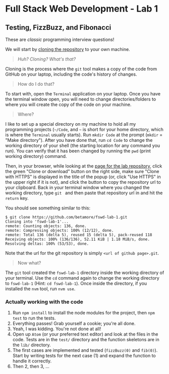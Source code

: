 # Full Stack Web Development - Lab 1 #
## Testing, FizzBuzz, and Fibonacci ##

These are *classic* programming interview questions!

We will start by [cloning the repository][cloning] to your own machine.

> _Huh? Cloning? What's that?_

Cloning is the process where the `git` tool makes a copy of the code from GitHub
on your laptop, including the code's history of changes.

> How do I do that?

To start with, open the `Terminal` application on your laptop. Once you have the
terminal window open, you will need to change directories/folders to where you
will create the copy of the code on your machine.

> Where?

I like to set up a special directory on my machine to hold all my programming
projects (`~/Code`, and `~` is short for your home directory, which is where the
`Terminal` usually starts). Run `mkdir Code` at the prompt (`mkdir` = "Make directory").
After you have done that, run `cd Code` to change the working directory of your
shell (the starting location for any command you run). You can verify that it has
been changed by running the `pwd` (print working directory) command.

Then, in your browser, while looking at the [page for the lab repository](http://github.com/betamore/fswd-lab-1), click the green "Clone or download"
button on the right side, make sure "Clone with HTTPS" is displayed in the title
of the popup (or, click "Use HTTPS" in the upper right if it is not), and click
the button to copy the repository url to your clipboard. Back in your terminal
window where you changed the working directory, type `git ` and then paste that
repository url in and hit the `return` key.

You should see something similar to this:

```shell
$ git clone https://github.com/betamore/fswd-lab-1.git
Cloning into 'fswd-lab-1'...
remote: Counting objects: 136, done.
remote: Compressing objects: 100% (12/12), done.
remote: Total 136 (delta 5), reused 15 (delta 5), pack-reused 118
Receiving objects: 100% (136/136), 52.11 KiB | 1.18 MiB/s, done.
Resolving deltas: 100% (53/53), done.
```

Note that the url for the git repository is simply `<url of github page>.git`.

> Now what?

The `git` tool created the `fswd-lab-1` directory inside the working directory of
your terminal. Use the `cd` command again to change the working directory to
`fswd-lab-1` (Hint: `cd fswd-lab-1`). Once inside the directory, if you installed
the `nvm` tool, run `nvm use`.

### Actually working with the code

1. Run `npm install` to install the node modules for the project, then
   `npm test` to run the tests.
2. Everything passes! Grab yourself a cookie; you're all done.
3. Yeah, I was kidding. You're not done at all!
4. Open up `Atom` (or your preferred text editor) and look at the files in the
   code. Tests are in the `test/` directory and the function skeletons are in
   the `lib/` directory.
5. The first cases are implemented and tested (`fizzBuzz(0)` and `fib(0)`).
   Start by writing tests for the next case (1) and expand the function to
   handle it correctly.
6. Then 2, then 3, …

[cloning]: https://git-scm.com/book/en/v2/Git-Basics-Getting-a-Git-Repository#_git_cloning

